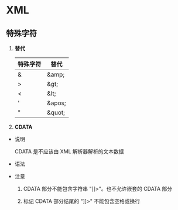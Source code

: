 # XML

## 特殊字符

1. **替代**

   | 特殊字符 | 替代    |
   | -------- | ------- |
   | &        | \&amp;  |
   | \>       | \&gt;   |
   | \<       | \&lt;   |
   | '        | \&apos; |
   | "        | \&quot; |

2. **CDATA**

- 说明

  CDATA 是不应该由 XML 解析器解析的文本数据

- 语法

  <![CDATA[XXX]]>

- 注意

  1. CDATA 部分不能包含字符串 "]]>"。也不允许嵌套的 CDATA 部分

  2. 标记 CDATA 部分结尾的 "]]>" 不能包含空格或换行

